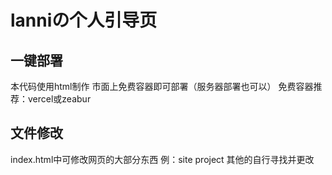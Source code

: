 # lanniの个人引导页
## 一键部署
本代码使用html制作
市面上免费容器即可部署（服务器部署也可以）
免费容器推荐：vercel或zeabur
## 文件修改
index.html中可修改网页的大部分东西 例：site project 其他的自行寻找并更改
